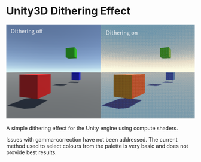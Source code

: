 # Unity3D Dithering Effect

![Screenshot](Screenshots/screenshot0.png)

A simple dithering effect for the Unity engine using compute shaders.

Issues with gamma-correction have not been addressed.  The current method used
to select colours from the palette is very basic and does not provide best
results.
